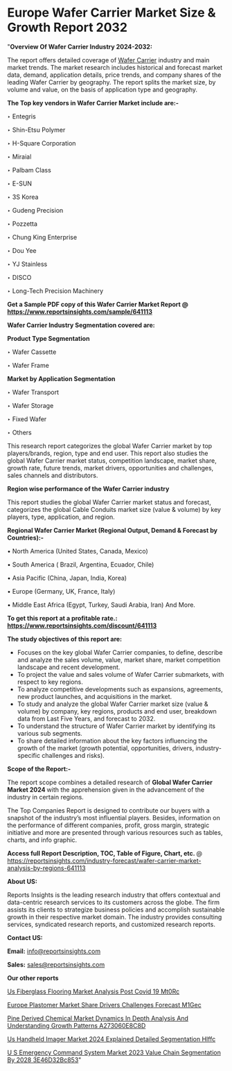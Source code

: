 # Europe Wafer Carrier Market Size & Growth Report 2032

"<strong>Overview Of Wafer Carrier Industry 2024-2032:</strong>

The report offers detailed coverage of <a href=https://www.reportsinsights.com/sample/641113>Wafer Carrier</a> industry and main market trends. The market research includes historical and forecast market data, demand, application details, price trends, and company shares of the leading Wafer Carrier by geography. The report splits the market size, by volume and value, on the basis of application type and geography.

<strong>The Top key vendors in Wafer Carrier Market include are:- </strong>

‣ Entegris

‣ Shin-Etsu Polymer

‣ H-Square Corporation

‣ Miraial

‣ Palbam Class

‣ E-SUN

‣ 3S Korea

‣ Gudeng Precision

‣ Pozzetta

‣ Chung King Enterprise

‣ Dou Yee

‣ YJ Stainless

‣ DISCO

‣ Long-Tech Precision Machinery

<strong>Get a Sample PDF copy of this Wafer Carrier Market Report </strong><strong>@ <a href=https://www.reportsinsights.com/sample/641113 style=color:#0000ff;>https://www.reportsinsights.com/sample/641113</a> </strong>

<strong>Wafer Carrier Industry Segmentation covered are:</strong>

<strong>Product Type Segmentation</strong>

‣ Wafer Cassette

‣ Wafer Frame

<strong>Market by Application Segmentation</strong>

‣ Wafer Transport

‣ Wafer Storage

‣ Fixed Wafer

‣ Others

This research report categorizes the global Wafer Carrier market by top players/brands, region, type and end user. This report also studies the global Wafer Carrier market status, competition landscape, market share, growth rate, future trends, market drivers, opportunities and challenges, sales channels and distributors.

<strong>Region wise performance of the Wafer Carrier industry</strong><strong> </strong>

This report studies the global Wafer Carrier market status and forecast, categorizes the global Cable Conduits market size (value &amp; volume) by key players, type, application, and region. 

<strong>Regional Wafer Carrier Market (Regional Output, Demand &amp; Forecast by Countries):-</strong>

• North America (United States, Canada, Mexico)

• South America ( Brazil, Argentina, Ecuador, Chile)

• Asia Pacific (China, Japan, India, Korea)

• Europe (Germany, UK, France, Italy)

• Middle East Africa (Egypt, Turkey, Saudi Arabia, Iran) And More.

<strong>To get this report at a profitable rate.: <a href=https://www.reportsinsights.com/discount/641113 style=color:#0000ff;>https://www.reportsinsights.com/discount/641113</a></strong>

<strong>The study objectives of this report are:</strong>
<ul>
  <li>Focuses on the key global Wafer Carrier companies, to define, describe and analyze the sales volume, value, market share, market competition landscape and recent development.</li>
  <li>To project the value and sales volume of Wafer Carrier submarkets, with respect to key regions.</li>
  <li>To analyze competitive developments such as expansions, agreements, new product launches, and acquisitions in the market.</li>
  <li>To study and analyze the global Wafer Carrier market size (value &amp; volume) by company, key regions, products and end user, breakdown data from Last Five Years, and forecast to 2032.</li>
  <li>To understand the structure of Wafer Carrier market by identifying its various sub segments.</li>
  <li>To share detailed information about the key factors influencing the growth of the market (growth potential, opportunities, drivers, industry-specific challenges and risks).</li>
</ul>
<strong>Scope of the Report:-</strong><strong> </strong>

The report scope combines a detailed research of <strong>Global Wafer Carrier Market 2024 </strong>with the apprehension given in the advancement of the industry in certain regions.

The Top Companies Report is designed to contribute our buyers with a snapshot of the industry’s most influential players. Besides, information on the performance of different companies, profit, gross margin, strategic initiative and more are presented through various resources such as tables, charts, and info graphic.

<strong>Access full Report Description, TOC, Table of Figure, Chart, etc. </strong>@   <a href=https://reportsinsights.com/industry-forecast/wafer-carrier-market-analysis-by-regions-641113 style=color:#0000ff;>https://reportsinsights.com/industry-forecast/wafer-carrier-market-analysis-by-regions-641113</a>

<strong>About US:</strong>

Reports Insights is the leading research industry that offers contextual and data-centric research services to its customers across the globe. The firm assists its clients to strategize business policies and accomplish sustainable growth in their respective market domain. The industry provides consulting services, syndicated research reports, and customized research reports.

<strong>Contact US:</strong>

<p class=""""><b>Email:</b> <a href=mailto:info@reportsinsights.com>info@reportsinsights.com</a></p>
<p class=""""><b>Sales:</b> <a href=mailto:sales@reportsinsights.com>sales@reportsinsights.com</a></p>

<strong>Our other reports</strong>

<a href=https://www.linkedin.com/pulse/us-fiberglass-flooring-market-analysis-post-covid-19-mt0rc/>Us Fiberglass Flooring Market Analysis Post Covid 19 Mt0Rc</a>

<a href=https://www.linkedin.com/pulse/europe-plastomer-market-share-drivers-challenges-forecast-m1gec/>Europe Plastomer Market Share Drivers Challenges Forecast M1Gec</a>

<a href=https://medium.com/@amolshinde346727482/pine-derived-chemical-market-dynamics-in-depth-analysis-and-understanding-growth-patterns-a273060e8c8d>Pine Derived Chemical Market Dynamics In Depth Analysis And Understanding Growth Patterns A273060E8C8D</a>

<a href=https://www.linkedin.com/pulse/us-handheld-imager-market-2024-explained-detailed-segmentation-hlffc/>Us Handheld Imager Market 2024 Explained Detailed Segmentation Hlffc</a>

<a href=https://medium.com/@g65914336/u-s-emergency-command-system-market-2023-value-chain-segmentation-by-2028-3e46d32bc853>U S Emergency Command System Market 2023 Value Chain Segmentation By 2028 3E46D32Bc853</a>"

